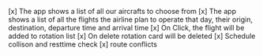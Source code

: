 [x] The app shows a list of all our aircrafts to choose from
[x] The app shows a list of all the flights the airline plan to operate that day, their origin, destination, departure time and arrival time
[x] On  Click, the flight will be added to rotation list
[x] On delete rotation card will be deleted
[x] Schedule collison and resttime check 
[x] route conflicts